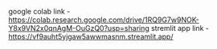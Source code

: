 google colab link - https://colab.research.google.com/drive/1RQ9G7w9NOK-Y8x9VN2x0qnAgM-OuGzQ0?usp=sharing
stremlit app link -https://vf9auht5yjgaw5awwmasnm.streamlit.app/
